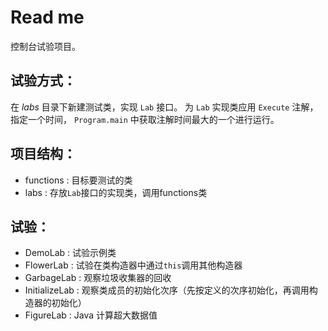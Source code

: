 # Read me

控制台试验项目。

## 试验方式：
在 *labs* 目录下新建测试类，实现 `Lab` 接口。
为 `Lab` 实现类应用 `Execute` 注解，指定一个时间，
`Program.main` 中获取注解时间最大的一个进行运行。

## 项目结构：
* functions     : 目标要测试的类
* labs          : 存放`Lab`接口的实现类，调用functions类

## 试验：
* DemoLab       : 试验示例类
* FlowerLab     : 试验在类构造器中通过`this`调用其他构造器
* GarbageLab    : 观察垃圾收集器的回收
* InitializeLab : 观察类成员的初始化次序（先按定义的次序初始化，再调用构造器的初始化）
* FigureLab     : Java 计算超大数据值
